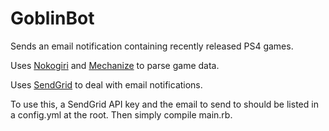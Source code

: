 # GoblinBot
Sends an email notification containing recently released PS4 games.

Uses [Nokogiri](https://github.com/sparklemotion/nokogiri) and [Mechanize](https://github.com/sparklemotion/mechanize) to parse game data.

Uses [SendGrid](https://sendgrid.com/) to deal with email notifications.

To use this, a SendGrid API key and the email to send to should be listed in a config.yml at the root. Then simply compile main.rb.
